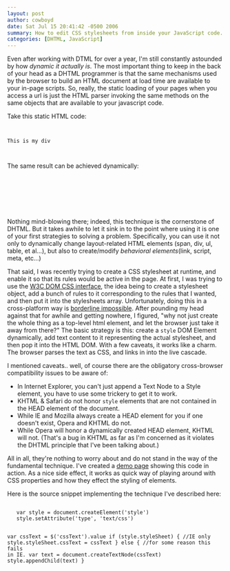 ```yaml
---
layout: post
author: cowboyd
date: Sat Jul 15 20:41:42 -0500 2006
summary: How to edit CSS stylesheets from inside your JavaScript code.
categories: [DHTML, JavaScript]
---
```


<p>Even after working with DTML for over a year, I'm still constantly astounded by how <em>dynamic it actually is</em>. The most important thing to keep in the back of your head as a DHTML programmer is that the same mechanisms used by the browser to build an HTML document at load time are available to your in-page scripts. So, really, the static loading of your pages when you access a url is just the HTML parser invoking the same methods on the same objects that are available to your javascript code.</p>
<!--break-->
<p>Take this static HTML code:</p>
<code type="html">
<html>
<body><div id="foo">This is my div</div></body>
</html>
</code>

<p>The same result can be achieved dynamically:</p>
<code type="html">
<html>
<body onload="addFoo()">
<script type="text/javascript">
function addFoo() {
   var foo = document.createElement('div')
   foo.id = "foo"
   var fooContent = document.createTextNode("This is my div")
   foo.appendChild(fooContent)
   document.body.appendChild(foo)
}   
</script>
</body>
</html>
</code>

<p>Nothing mind-blowing there; indeed, this technique is the cornerstone of DHTML. But it takes awhile to let it sink in to the point where using it is one of your first strategies to solving a problem. Specifically, you can use it not only to dynamically change layout-related HTML elements (span, div, ul, table, et al...), but also to create/modify <em>behavioral elements</em>(link, script, meta, etc...)</p>

<p>That said, I was recently trying to create a CSS stylesheet at runtime, and enable it so that its rules would be active in the page. At first, I was trying to use the <a href="http://www.w3.org/TR/DOM-Level-2-Style/ecma-script-binding.html">W3C DOM CSS interface</a>, the idea being to  create a stylesheet object, add a bunch of rules to it corresponding to the rules that I wanted, and then put it into the stylesheets array. Unfortunately, doing this in a cross-platform way is <a href="http://www.quirksmode.org/dom/w3c_css.html">borderline impossible</a>. After pounding my head against that for awhile and getting nowhere,  I figured, "why not just create the whole thing as a top-level html element, and let the browser just take it away from there?" The basic strategy is this: create a <code>style</code> DOM Element dynamically, add text content to it representing the actual stylesheet, and then pop it into the HTML DOM. With a few caveats, it works like a charm. The browser parses the text as CSS, and links in into the live cascade.</p>

<p>I mentioned caveats.. well, of course there are the obligatory cross-browser compatibility issues to be aware of:</p>

<ul>
  <li>In Internet Explorer, you can't just append a Text Node to a Style element, you have to use some trickery to get it to work.</li>
  <li>KHTML &amp; Safari do not honor <code>style</code> elements that are not contained in the HEAD element of the document.</li>
  <li>While IE and Mozilla always create a HEAD element for you if one doesn't exist, Opera and KHTML do not.</li>
  <li>While Opera will honor a dynamically created HEAD element, KHTML will not. (That's a bug in KHTML as far as I'm concerned as it violates the DHTML principle that I've been talking about.)</li>
</ul>

<p>All in all, they're nothing to worry about and do not stand in the way of the fundamental technique. I've created a <a href="/bitbucket/live-stylesheet.html">demo page</a> showing this code in action. As a nice side effect, it works as quick way of playing around with CSS properties and how they effect the styling of elements.</p>

<p>Here is the source snippet implementing the technique I've described here:</p>
<code type="javascript">
   var style = document.createElement('style')
   style.setAttribute('type', 'text/css')

   var cssText = $('cssText').value
   if (style.styleSheet) { //IE only
      style.styleSheet.cssText = cssText
   } else {
      //for some reason this fails in IE.
      var text = document.createTextNode(cssText)
      style.appendChild(text)
   }
</code>
